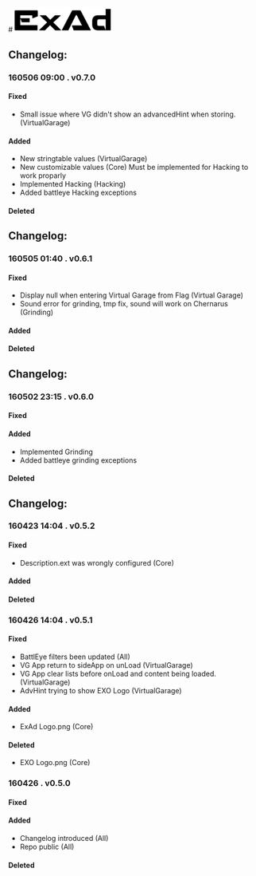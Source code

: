 #<img src="logo.png" alt="ExAd" width="200" />

## Changelog:  
### 160506 09:00 . v0.7.0  
#### Fixed 
* Small issue where VG didn't show an advancedHint when storing. (VirtualGarage)

#### Added
* New stringtable values (VirtualGarage)
* New customizable values (Core)
Must be implemented for Hacking to work proparly
* Implemented Hacking (Hacking)
* Added battleye Hacking exceptions

#### Deleted

## Changelog:  
### 160505 01:40 . v0.6.1  
#### Fixed 
* Display null when entering Virtual Garage from Flag (Virtual Garage)
* Sound error for grinding, tmp fix, sound will work on Chernarus (Grinding)

#### Added

#### Deleted

## Changelog:  
### 160502 23:15 . v0.6.0  
#### Fixed 

#### Added
* Implemented Grinding
* Added battleye grinding exceptions
  
#### Deleted

## Changelog:  
### 160423 14:04 . v0.5.2  
#### Fixed  
* Description.ext was wrongly configured (Core) 
  
#### Added
  
#### Deleted

### 160426 14:04 . v0.5.1  
#### Fixed  
* BattlEye filters been updated  (All)
* VG App return to sideApp on unLoad  (VirtualGarage)
* VG App clear lists before onLoad and content being loaded. (VirtualGarage)
* AdvHint trying to show EXO Logo  (VirtualGarage)
  
#### Added
* ExAd Logo.png  (Core)
  
#### Deleted
* EXO Logo.png (Core)

### 160426 . v0.5.0  
#### Fixed  

#### Added
* Changelog introduced (All)
* Repo public  (All)
  
#### Deleted
